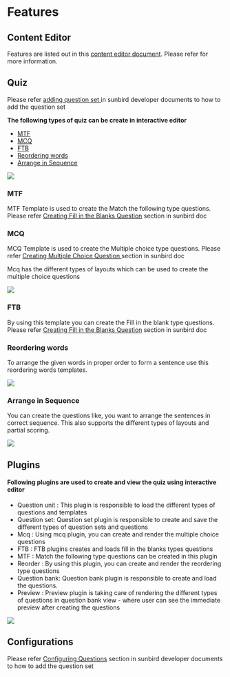 # Features

## Content Editor

Features are listed out in this [content editor document](content-editor.md). Please refer for more information.

## Quiz

Please refer [adding question set ](http://docs.sunbird.org/1.8/features-documentation/questionset\_create/)in sunbird developer documents to how to add the question set

**The following types of quiz can be create in interactive editor**

* [MTF](./#mtf)
* [MCQ](./#mcq)
* [FTB](./#ftb)
* [Reordering words](./#reordering-words)
* [Arrange in Sequence](./#arrange-in-sequence)

![](../../../../../.gitbook/assets/questionset.png)

### MTF

MTF Template is used to create the Match the following type questions. Please refer [Creating Fill in the Blanks Question](http://docs.sunbird.org/1.8/features-documentation/questionset\_create/#creating-questions) section in sunbird doc

### MCQ

MCQ Template is used to create the Multiple choice type questions. Please refer [Creating Multiple Choice Question ](http://docs.sunbird.org/1.8/features-documentation/questionset\_create/#creating-questions)section in sunbird doc

Mcq has the different types of layouts which can be used to create the multiple choice questions

![](<../../../../../.gitbook/assets/mcq layouts.png>)

### FTB

By using this template you can create the Fill in the blank type questions. Please refer [Creating Fill in the Blanks Question](http://docs.sunbird.org/1.8/features-documentation/questionset\_create/#creating-questions) section in sunbird doc

### Reordering words

To arrange the given words in proper order to form a sentence use this reordering words templates.

![](../../../../../.gitbook/assets/rearrangethewords.png)

### Arrange in Sequence

You can create the questions like, you want to arrange the sentences in correct sequence. This also supports the different types of layouts and partial scoring.

![](../../../../../.gitbook/assets/arragnethesequnce.png)

## Plugins

#### **Following plugins are used to create and view the quiz using interactive editor**

* Question unit : This plugin is responsible to load the different types of questions and templates
* Question set: Question set plugin is responsible to create and save the different types of question sets and questions
* Mcq : Using mcq plugin, you can create and render the multiple choice questions
* FTB : FTB plugins creates and loads fill in the blanks types questions
* MTF : Match the following type questions can be created in this plugin
* Reorder : By using this plugin, you can create and render the reordering type questions
* Question bank: Question bank plugin is responsible to create and load the questions.
* Preview : Preview plugin is taking care of rendering the different types of questions in question bank view - where user can see the immediate preview after creating the questions

![](<../../../../../.gitbook/assets/question set bank.png>)

## Configurations

Please refer [Configuring Questions](http://docs.sunbird.org/1.8/features-documentation/questionset\_create/#configuring-questions) section in sunbird developer documents to how to add the question set

###
